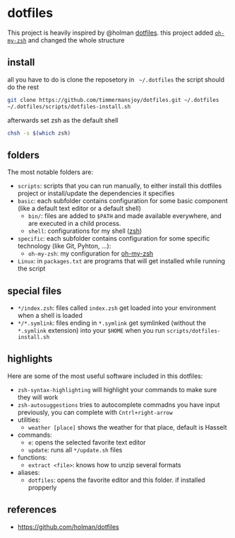 # dotfiles

This project is heavily inspired by @holman [dotfiles](https://github.com/holman/dotfiles). this project added [`oh-my-zsh`](https://ohmyz.sh/) and changed the whole structure

## install

all you have to do is clone the reposetory in ` ~/.dotfiles` the script should do the rest

```sh
git clone https://github.com/timmermansjoy/dotfiles.git ~/.dotfiles
~/.dotfiles/scripts/dotfiles-install.sh
```

afterwards set zsh as the default shell

```sh
chsh -s $(which zsh)
```

## folders

The most notable folders are:

- `scripts`: scripts that you can run manually, to either install this dotfiles project or install/update the dependencies it specifies
- `basic`: each subfolder contains configuration for some basic component (like a default text editor or a default shell)
  - `bin/`: files are added to `$PATH` and made available everywhere, and are executed in a child process.
  - `shell`: configurations for my shell ([zsh](http://zsh.sourceforge.net/))
- `specific`: each subfolder contains configuration for some specific technology (like Git, Pyhton, ...):
  - `oh-my-zsh`: my configuration for [oh-my-zsh](https://ohmyz.sh/)
- `Linux`: in `packages.txt` are programs that will get installed while running the script

## special files

- `*/index.zsh`: files called `index.zsh` get loaded into your environment when a shell is loaded
- `*/*.symlink`: files ending in `*.symlink` get symlinked (without the `*.symlink` extension) into your `$HOME` when you run `scripts/dotfiles-install.sh`

## highlights

Here are some of the most useful software included in this dotfiles:

- `zsh-syntax-highlighting` will highlight your commands to make sure they will work
- `zsh-autosuggestions` tries to autocomplete commadns you have input previously, you can complete with `Cntrl+right-arrow`
- utilities:
  - `weather [place]` shows the weather for that place, default is Hasselt
- commands:
  - `e`: opens the selected favorite text editor
  - `update`: runs all `*/update.sh` files
- functions:
  - `extract <file>`: knows how to unzip several formats
- aliases:
  - `dotfiles`: opens the favorite editor and this folder. if installed propperly

## references

- https://github.com/holman/dotfiles
